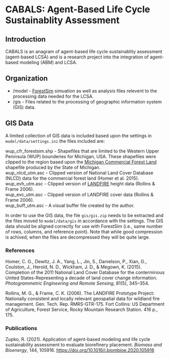 # CABALS: Agent-Based Life Cycle Sustainablity Assessment

## Introduction
CABALS is an anagram of agent-based life cycle sustainablity assessment (agent-based LCSA) and is a research project into the integration of agent-based modeling (ABM) and LCSA. 

## Organization
- /model - [ForestSim](https://github.com/forestsim-mtu/forestsim) simuation as well as analysis files relevent to the processing data needed for the LCSA.
- /gis - Files related to the processing of geographic information system (GIS) data. 

## GIS Data
A limited collection of GIS data is included based upon the settings in `model/data/settings.ini` the files included are:

wup_cfr_forestsim.shp - Shapefiles that are limited to the Western Upper Peninsula (WUP) bounderies for Michigan, USA. These shapefiles were clipped to the region based upon the [Michigan Commercial Forest Land](https://gis-midnr.opendata.arcgis.com/datasets/0e78979ab94648b8b5e34759bbdc8cf2_5) shapefile produced by the State of Michigan. \
wup_nlcd_utm.asc - Clipped version of National Land Cover Database (NLCD) data for the commercial forest land (Homer et al. 2015). \
wup_evh_utm.asc - Clipped version of [LANDFIRE](https://www.landfire.gov/) height data (Rollins & Frame 2006). \
wup_evc_utm.asc - Clipped version of LANDFIRE cover data (Rollins & Frame 2006). \
wup_buff_utm.asc - A visual buffer file created by the author.

In order to use the GIS data, the file `gis/gis.zip` needs to be extracted and the files moved to `model/data/gis` in accordance with the settings. The GIS data should be aligned correctly for use with ForestSim (i.e., same number of rows, columns, and reference point). Note that while good compression is achived, when the files are decompressed they will be quite large.

### References
Homer, C. G., Dewitz, J. A., Yang, L., Jin, S., Danielson, P., Xian, G., Coulston, J., Herold, N. D., Wickham, J. D., & Megown, K. (2015). Completion of the 2011 National Land Cover Database for the conterminous United States-Representing a decade of land cover change information. *Photogrammetric Engineering and Remote Sensing*, 81(5), 345–354.

Rollins, M. G., & Frame, C. K. (2006). The LANDFIRE Prototype Project: Nationally consistent and locally relevant geospatial data for wildland fire management. Gen. Tech. Rep. RMRS-GTR-175. Fort Collins: US Department of Agriculture, Forest Service, Rocky Mountain Research Station. 416 p., 175.

### Publications
Zupko, R. (2021). Application of agent-based modeling and life cycle sustainability assessment to evaluate biorefinery placement. *Biomass and Bioenergy*, 144, 105916. https://doi.org/10.1016/j.biombioe.2020.105916
